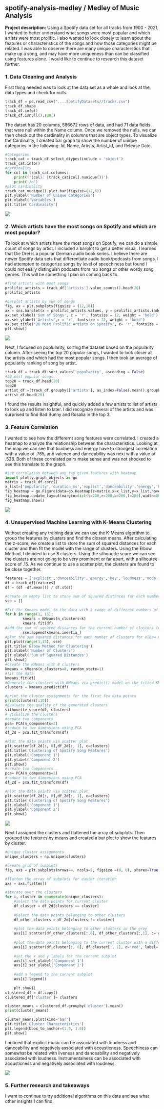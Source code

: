 ## spotify-analysis-medley / Medley of Music Analysis

**Project description:** Using a Spotify data set for all tracks from 1900 - 2021, I wanted to better understand what songs were most popular and which artists were most prolific. I also wanted to look closely to learn about the features or characteristics of the songs and how those categories might be related. I was able to observe there are many unique characterstics that make up a song, and may have more uniqueness than can be classified using features alone. I would like to continue to research this dataset further. 

### 1. Data Cleaning and Analysis

First thing needed was to look at the data set as a whole and look at the data types and check for nulls. 

```python
track_df = pd.read_csv("....SpotifyDatasets//tracks.csv")
track_df.shape
track_df.info()
track_df.isnull().sum()
```
The datset has 20 columns, 586672 rows of data, and had 71 data fields that were null within the Name column. Once we removed the nulls, we can then check out the cardinality in columns that are object types. To visualize the Cardinality, I created bar graph to show the number of unique categories in the following: Id, Name, Artists,  Artist_id, and Release Date.

```python
#categories
track_cat = track_df.select_dtypes(include = 'object')
track_cat.info()
#cardinality
for col in track_cat.columns:
    print(f'{col}: {track_cat[col].nunique()}')
    print('/n')
#plot cardinality
track_cat.nunique().plot.bar(figsize=(12,6))
plt.ylabel('Number of Unique Categories')
plt.xlabel('Variables')
plt.title('Cardinality')

```

<img src="images/Cardinality.PNG?raw=true"/>

### 2. Which artists have the most songs on Spotify and which are most popular?

To look at which artists have the most songs on Spotify, we can do a simple count of songs by artist. I included a barplot to get a better visual. I learned that Die Drei is a popular German audio book series. I believe there are newer Spotify data sets that differentiate audio book/podcasts from songs. I had attempted to categorize songs by level of speechiness but found I could not easily distinguish podcasts from rap songs or other wordy song genres. This will be something I plan on coming back to.

```python
#find artists with most songs
prolific_artists = track_df['artists'].value_counts().head(20)
prolific_artists

#barplot artists by sum of songs
fig, ax = plt.subplots(figsize = (12,10))
ax = sns.barplot(x = prolific_artists.values, y = prolific_artists.index, palette = 'rocket_r', orient = 'h', edgecolor = 'black', ax = ax)
ax.set_xlabel('Sum of Songs', c = 'r', fontsize = 12, weight = 'bold')
ax.set_ylabel('Artists',c = 'r', fontsize = 12, weight = 'bold')
ax.set_title('20 Most Prolific Artists on Spotify', c= 'r', fontsize = 14, weight = 'bold')
plt.show()
```

<img src="images/Prolific.PNG?raw=true"/>

Next, I focused on poplularity, sorting the dataset based on the popularity column. After seeing the top 20 popular songs, I wanted to look closer at the artists and which had the most popular songs. I then took an average of popularity ranking of song by artist.

```python
track_df = track_df.sort_values('popularity', ascending = False)
#20 most popular songs
top20 = track_df.head(20)
top20
artist_df =(track_df.groupby(['artists'], as_index=False).mean().groupby('artists')['popularity'].mean().sort_values(ascending=False))
artist_df.head(20)
```
I found the results insightful, and quickly added a few artists to list of artists to look up and listen to later. I did recognize several of the artists and was surprised to find Bad Bunny and Rosalia in the top 3.

### 3. Feature Correlation

I wanted to see how the differernt song features were correlated. I created a heatmap to analyze the relationship between the characteristics. Looking at the map we can see that loudness and energy have to strongest correlation with a value of .765, and valence and danceability was next with a value of .528. Both of these correlated pairs make sense and was not shocked to see this translate to the graph.

```python
#see correlation between any two given features with heatmap
import plotly.graph_objects as go
matrix = track_df.corr()
x_list=['popularity','duration_ms','explict','danceability','energy','key','loudness','mode','speechiness','acousticness','instrumentalness','liveness','valence','tempo','time_signature']
fig_heatmap = go.Figure(data=go.Heatmap(z=matrix,x=x_list,y=x_list,hoverongaps = False))
fig_heatmap.update_layout(margin=dict(t=200,r=200,b=200,l=200),width=800,height=650,autosize=False)
fig_heatmap.show()
```


<img src="images/Heatmap.PNG?raw=true"/>

### 4. Unsupervised Machine Learning with K-Means Clustering

Without creating any training data we can use the K-Means algorithm to group the features by clusters and find the closest means. After calculating the z-score, we create a list to store the sum of squared distances for each cluster and then fit the model with the range of clusters. Using the Elbow Method, I decided to use 8 clusters. Using the silhouette score we can see the clusters are not going to be very prominent or far apart, with a silhoutee score of .15. As we continue to use a scatter plot, the clusters are found to be close together. 

```python
features = ['explicit','danceability','energy','key','loudness','mode','speechiness','acousticness','instrumentalness','liveness','valence','tempo','duration_ms']
df = track_df[features]
df = (df -df.mean()) / df.std()

#create an empty list to store sum of squared distances for each number of clusters
sse = []

#Fit the Kmeans model to the data with a range of different numbers of clusters
for k in range(1, 15):
        kmeans = KMeans(n_clusters=k)
        kmeans.fit(df)
#add the sum of squared distances for the current number of clusters to the list
        sse.append(kmeans.inertia_)
#plot the sum squared distances for each number of clusters for elbow method
plt.plot(range(1,15), sse)
plt.title('Elbow Method for Clustering')
plt.xlabel('Number of Clusters')
plt.ylabel('Sum of Squared Distances')
plt.show()
#Create the KMeans with 8 clusters
kmeans = KMeans(n_clusters=8, random_state=1)
#fit the data
kmeans.fit(df)
#Generate the clusters with KMeans via predict() model on the fitted KMeans model
clusters = kmeans.predict(df)

#print the cluster assignments for the first few data points
print(clusters[:10])
#Evaluate the quality of the generated clusters
silhouette_score(df, clusters)
# Visualize the clusters
#create two components
pca= PCA(n_components=2) 
#reduce to two dimensions using PCA
df_2d = pca.fit_transform(df)

#Plot the data points via scatter plot
plt.scatter(df_2d[:, 0],df_2d[:, 1], c=clusters)
plt.title('Clustering of Spotify Song Features')
plt.xlabel('Component 1')
plt.ylabel('Component 2')
plt.show()
#create two components
pca= PCA(n_components=2) 
#reduce to two dimensions using PCA
df_2d = pca.fit_transform(df)

#Plot the data points via scatter plot
plt.scatter(df_2d[:, 0],df_2d[:, 1], c=clusters)
plt.title('Clustering of Spotify Song Features')
plt.xlabel('Component 1')
plt.ylabel('Component 2')
plt.show()
```
<img src="images/Scatter.PNG?raw=true"/>

Next I assigned the clusters and flattened the array of subplots. Then grouped the features by means and created a bar plot to show the features by cluster.

```python
#Unique cluster assignments
unique_clusters = np.unique(clusters)

#create grid of subplots
fig, axs = plt.subplots(nrows=4, ncols=2, figsize =(8, 8), sharex=True, sharey=True)

#flatten the array of subplots for easier iteration
axs = axs.flatten()

#iterate over the clusters
for i, cluster in enumerate(unique_clusters):
    #select the data points for current cluster
    df_cluster = df_2d[clusters == cluster]
    
    #Select the data points belonging to other clusters
    df_other_clusters = df_2d[clusters != cluster]
    
    #plot the data points belonging to other clusters in the grey
    axs[i].scatter(df_other_clusters[:,0], df_other_clusters[:,1], c='grey', label='Other Clusters', alpha =0.5)
    
    #plot the data points belonging to the current cluster with a different color
    axs[i].scatter(df_cluster[:, 0], df_cluster[:, 1], c='red', label='Cluster {}'.format(cluster))
    
    #set the x and y labels for the current subplot
    axs[i].set_xlabel('Component 1')
    axs[i].set_ylabel('Component 2')
    
    #add a legend to the current subplot
    axs[i].legend()
    
    plt.show()
clustered_df = df.copy()
clustered_df['cluster']= clusters

cluster_means = clustered_df.groupby('cluster').mean()
print(cluster_means)

cluster_means.plot(kind='bar')
plt.title('Cluster Characteristics')
plt.legend(bbox_to_anchor=(1.0, 1.0))
plt.show()
```
I noticed that explicit music can be associated with loudness and danceability and negatively associated with acousticness. Speechiness can somewhat be related with liveness and danceability and negatively associated with loudness. Instrumentalness can be associated with acousticness and negatively associated with loudness.

<img src="images/Cluster.PNG?raw=true"/>


### 5. Further research and takeaways

I want to continue to try additional algorithms on this data and see what other insights I can find. 

